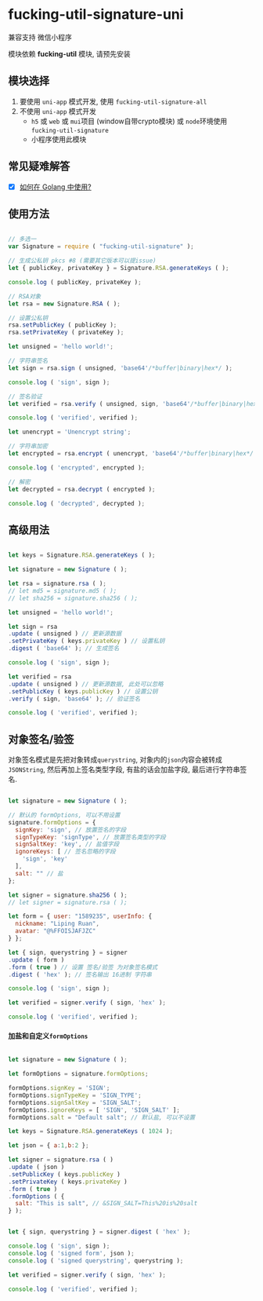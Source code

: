 # fucking-util-signature-uni

兼容支持 微信小程序

模块依赖 **fucking-util** 模块, 请预先安装

## 模块选择
1. 要使用 `uni-app` 模式开发, 使用 `fucking-util-signature-all`
2. 不使用 `uni-app` 模式开发
	- `h5` 或 `web` 或 `mui`项目 (window自带crypto模块) 或 `node`环境使用 `fucking-util-signature`
	- 小程序使用此模块

## 常见疑难解答
- [x] [如何在 Golang 中使用?](https://github.com/lipingruan/fucking-util-signature-all/issues/1)

## 使用方法

```javascript

// 多选一
var Signature = require ( "fucking-util-signature" ); 

// 生成公私钥 pkcs #8 (需要其它版本可以提issue)
let { publicKey, privateKey } = Signature.RSA.generateKeys ( );

console.log ( publicKey, privateKey );

// RSA对象
let rsa = new Signature.RSA ( );

// 设置公私钥
rsa.setPublicKey ( publicKey );
rsa.setPrivateKey ( privateKey );

let unsigned = 'hello world!';

// 字符串签名
let sign = rsa.sign ( unsigned, 'base64'/*buffer|binary|hex*/ );

console.log ( 'sign', sign );

// 签名验证
let verified = rsa.verify ( unsigned, sign, 'base64'/*buffer|binary|hex*/ );

console.log ( 'verified', verified );

let unencrypt = 'Unencrypt string';

// 字符串加密
let encrypted = rsa.encrypt ( unencrypt, 'base64'/*buffer|binary|hex*/ );

console.log ( 'encrypted', encrypted );

// 解密
let decrypted = rsa.decrypt ( encrypted );

console.log ( 'decrypted', decrypted );
```

## 高级用法
```javascript

let keys = Signature.RSA.generateKeys ( );

let signature = new Signature ( );

let rsa = signature.rsa ( );
// let md5 = signature.md5 ( );
// let sha256 = signature.sha256 ( );

let unsigned = 'hello world!';

let sign = rsa
.update ( unsigned ) // 更新源数据
.setPrivateKey ( keys.privateKey ) // 设置私钥
.digest ( 'base64' ); // 生成签名

console.log ( 'sign', sign );

let verified = rsa
.update ( unsigned ) // 更新源数据, 此处可以忽略
.setPublicKey ( keys.publicKey ) // 设置公钥
.verify ( sign, 'base64' ); // 验证签名

console.log ( 'verified', verified );
```

## 对象签名/验签
对象签名模式是先把对象转成`querystring`, 对象内的`json`内容会被转成`JSONString`, 然后再加上签名类型字段, 有盐的话会加盐字段, 最后进行字符串签名.
```javascript

let signature = new Signature ( );

// 默认的 formOptions, 可以不用设置
signature.formOptions = {
  signKey: 'sign', // 放置签名的字段
  signTypeKey: 'signType', // 放置签名类型的字段
  signSaltKey: 'key', // 盐值字段
  ignoreKeys: [ // 签名忽略的字段
    'sign', 'key'
  ],
  salt: "" // 盐
};

let signer = signature.sha256 ( );
// let signer = signature.rsa ( );

let form = { user: "1589235", userInfo: { 
  nickname: "Liping Ruan",
  avatar: "@%FFOISJAFJZC"
} };

let { sign, querystring } = signer
.update ( form )
.form ( true ) // 设置 签名/验签 为对象签名模式
.digest ( 'hex' ); // 签名输出 16进制 字符串

console.log ( 'sign', sign );

let verified = signer.verify ( sign, 'hex' );

console.log ( 'verified', verified );
```
#### 加盐和自定义`formOptions`
```javascript

let signature = new Signature ( );

let formOptions = signature.formOptions;

formOptions.signKey = 'SIGN';
formOptions.signTypeKey = 'SIGN_TYPE';
formOptions.signSaltKey = 'SIGN_SALT';
formOptions.ignoreKeys = [ 'SIGN', 'SIGN_SALT' ];
formOptions.salt = "Default salt"; // 默认盐, 可以不设置

let keys = Signature.RSA.generateKeys ( 1024 );

let json = { a:1,b:2 };

let signer = signature.rsa ( )
.update ( json )
.setPublicKey ( keys.publicKey )
.setPrivateKey ( keys.privateKey )
.form ( true )
.formOptions ( {
  salt: "This is salt", // &SIGN_SALT=This%20is%20salt
} );


let { sign, querystring } = signer.digest ( 'hex' );

console.log ( 'sign', sign );
console.log ( 'signed form', json );
console.log ( 'signed querystring', querystring );

let verified = signer.verify ( sign, 'hex' );

console.log ( 'verified', verified );
```